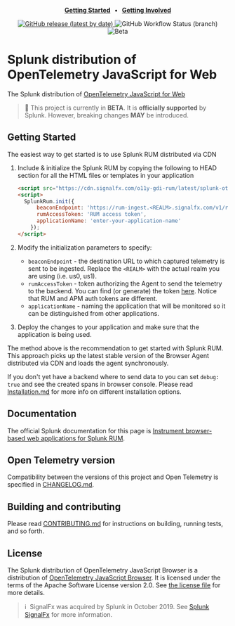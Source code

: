 <p align="center">
  <strong>
    <a href="https://quickdraw.splunk.com/redirect/?product=Observability&location=github.rum.get.started&version=current">Getting Started</a>
    &nbsp;&nbsp;&bull;&nbsp;&nbsp;
    <a href="./CONTRIBUTING.md">Getting Involved</a>
  </strong>
</p>

<p align="center">
  <a href="https://github.com/signalfx/splunk-otel-js-web/releases">
    <img alt="GitHub release (latest by date)" src="https://img.shields.io/github/v/release/signalfx/splunk-otel-js-web?include_prereleases&style=for-the-badge">
  </a>
  <img alt="GitHub Workflow Status (branch)" src="https://img.shields.io/github/workflow/status/signalfx/splunk-otel-js-web/Continuous%20Integration%20Main/main?style=for-the-badge">
  <img alt="Beta" src="https://img.shields.io/badge/status-beta-informational?style=for-the-badge">
</p>

# Splunk distribution of OpenTelemetry JavaScript for Web

The Splunk distribution of [OpenTelemetry JavaScript for
Web](https://github.com/open-telemetry/opentelemetry-js)

> :construction: This project is currently in **BETA**. It is **officially supported** by Splunk. However, breaking changes **MAY** be introduced.

## Getting Started

The easiest way to get started is to use Splunk RUM distributed via CDN

1. Include & initialize the Splunk RUM by copying the following to HEAD section for all the HTML files or templates in your application

    ```html
    <script src="https://cdn.signalfx.com/o11y-gdi-rum/latest/splunk-otel-web.js" crossorigin="anonymous"></script>
    <script>
      SplunkRum.init({
          beaconEndpoint: 'https://rum-ingest.<REALM>.signalfx.com/v1/rum',
          rumAccessToken: 'RUM access token',
          applicationName: 'enter-your-application-name'
        });
    </script>
    ```

1. Modify the initialization parameters to specify:
   - `beaconEndpoint` - the destination URL to which captured telemetry is sent to be ingested. Replace the `<REALM>` with the actual realm you are using (i.e. us0, us1).
   - `rumAccessToken` - token authorizing the Agent to send the telemetry to the backend. You can find (or generate) the token [here](https://app.signalfx.com/o11y/#/organization/current?selectedKeyValue=sf_section:accesstokens).
     Notice that RUM and APM auth tokens are different.
   - `applicationName` - naming the application that will be monitored so it can be distinguished from other applications.
1. Deploy the changes to your application and make sure that the application is being used.

The method above is the recommendation to get started with Splunk RUM. This approach picks up the latest stable version of the Browser Agent distributed via CDN and loads the agent synchronously.

If you don't yet have a backend where to send data to you can set `debug: true` and see the created spans in browser console.
Please read [Installation.md](./docs/Installation.md) for more info on different installation options.

## Documentation

The official Splunk documentation for this page is [Instrument browser-based web applications for Splunk RUM](https://quickdraw.splunk.com/redirect/?product=Observability&location=github.browser.rum&version=current).

## Open Telemetry version

Compatibility between the versions of this project and Open Telemetry is specified in [CHANGELOG.md](./CHANGELOG.md).

## Building and contributing

Please read [CONTRIBUTING.md](./CONTRIBUTING.md) for instructions on building, running tests, and so forth.

## License

The Splunk distribution of OpenTelemetry JavaScript Browser is a distribution
of [OpenTelemetry JavaScript
Browser](https://github.com/open-telemetry/opentelemetry-js). It is
licensed under the terms of the Apache Software License version 2.0. See [the
license file](./LICENSE) for more details.

>ℹ️&nbsp;&nbsp;SignalFx was acquired by Splunk in October 2019. See [Splunk SignalFx](https://www.splunk.com/en_us/investor-relations/acquisitions/signalfx.html) for more information.
